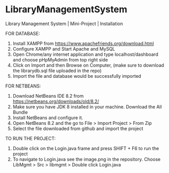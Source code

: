 # LibraryManagementSystem
Library Management System | Mini-Project | Installation

FOR DATABASE:
1. Install XAMPP from https://www.apachefriends.org/download.html
2. Configure XAMPP and Start Apache and MySQL
3. Open Chrome/any internet application and type localhost/dashboard and choose pHpMyAdmin from top right side
4. Click on Import and then Browse on Computer, (make sure to download the librarydb.sql file uploaded in the repo)
5. Import the file and database would be successfully imported

FOR NETBEANS:
1. Download NetBeans IDE 8.2 from https://netbeans.org/downloads/old/8.2/
2. Make sure you have JDK 8 installed in your machine. Download the All Bundle
3. Install NetBeans and configure it.
4. Open NetBeans 8.2 and the go to File > Import Project > From Zip 
5. Select the file downloaded from github and import the project

TO RUN THE PROJECT:
1. Double click on the Login.java frame and press SHIFT + F6 to run the project
2. To navigate to Login.java see the image.png in the repository. Choose LibMgmt > Src > libmgmt > Double click Login.java

